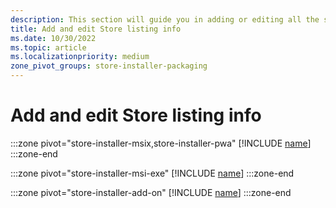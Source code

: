 ```yaml
---
description: This section will guide you in adding or editing all the store listing information.
title: Add and edit Store listing info
ms.date: 10/30/2022
ms.topic: article
ms.localizationpriority: medium
zone_pivot_groups: store-installer-packaging
---
```


# Add and edit Store listing info

:::zone pivot="store-installer-msix,store-installer-pwa"
[!INCLUDE [name](../../../includes/store/msix/add-and-edit-store-listing-info.md)]
:::zone-end

:::zone pivot="store-installer-msi-exe"
[!INCLUDE [name](../../../includes/store/msi/add-and-edit-store-listing-info.md)]
:::zone-end

:::zone pivot="store-installer-add-on"
[!INCLUDE [name](../../../includes/store/add-on/add-and-edit-store-listing-info.md)]
:::zone-end
